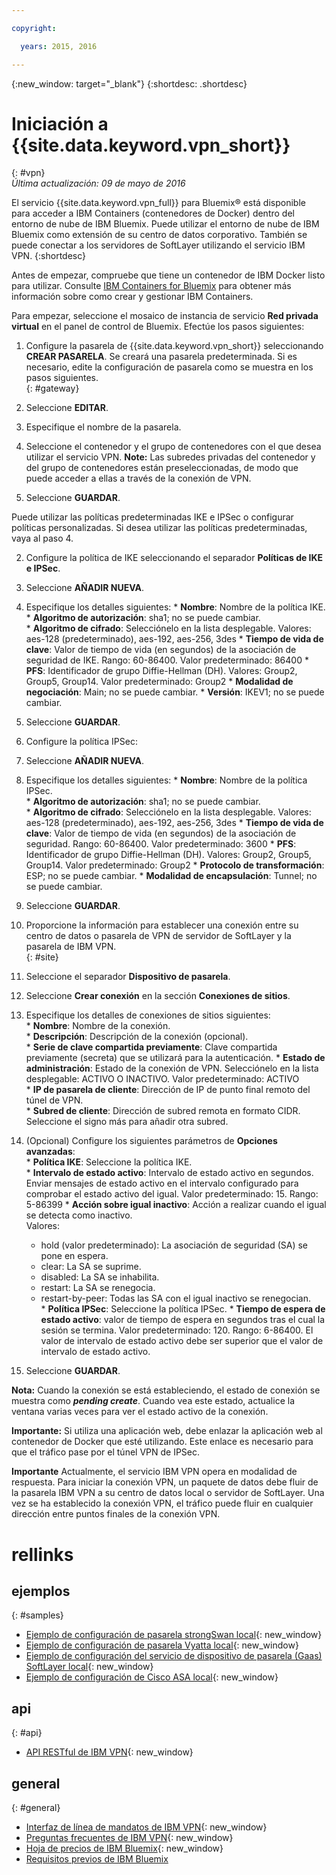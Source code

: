 ```yaml
---

copyright:

  years: 2015, 2016

---
```


{:new_window: target="_blank"}
{:shortdesc: .shortdesc}

# Iniciación a {{site.data.keyword.vpn_short}}
{: #vpn}  
*Última actualización: 09 de mayo de 2016*

El servicio {{site.data.keyword.vpn_full}} para Bluemix&reg; está disponible para acceder a IBM Containers (contenedores de Docker) dentro del entorno de nube de IBM Bluemix. Puede utilizar el entorno de nube de IBM Bluemix como extensión de su centro de datos corporativo. También se puede conectar a los servidores de SoftLayer utilizando el servicio IBM VPN.
{:shortdesc}

Antes de empezar, compruebe que tiene un contenedor de IBM Docker listo para utilizar. Consulte [IBM Containers for Bluemix](https://www.ng.bluemix.net/docs/containers/container_index.html) para obtener más información sobre como crear y gestionar IBM Containers.  

Para empezar, seleccione el mosaico de instancia de servicio **Red privada virtual** en el panel de control de Bluemix. Efectúe los pasos siguientes:

1. Configure la pasarela de {{site.data.keyword.vpn_short}} seleccionando **CREAR PASARELA**. Se creará una pasarela predeterminada. Si es necesario, edite la configuración de pasarela como se muestra en los pasos siguientes.  
{: #gateway}  

  1. Seleccione **EDITAR**.  
  2. Especifique el nombre de la pasarela.  
  3. Seleccione el contenedor y el grupo de contenedores con el que desea utilizar el servicio VPN. **Note:** Las subredes privadas del contenedor y del grupo de contenedores están preseleccionadas, de modo que puede acceder a ellas a través de la conexión de VPN. 
  4. Seleccione **GUARDAR**.  

 Puede utilizar las políticas predeterminadas IKE e IPSec o configurar políticas personalizadas. Si desea utilizar las políticas predeterminadas, vaya al paso 4.

2. Configure la política de IKE seleccionando el separador **Políticas de IKE e IPSec**.
  1. Seleccione **AÑADIR NUEVA**.  
  2. Especifique los detalles siguientes:
	* **Nombre**: Nombre de la política IKE.
	* **Algoritmo de autorización**: sha1; no se puede cambiar.  
	* **Algoritmo de cifrado**: Selecciónelo en la lista desplegable. Valores: aes-128 (predeterminado), aes-192, aes-256, 3des
	* **Tiempo de vida de clave**: Valor de tiempo de vida (en segundos) de la asociación de seguridad de IKE. Rango: 60-86400. Valor predeterminado: 86400
	* **PFS**: Identificador de grupo Diffie-Hellman (DH). Valores: Group2, Group5, Group14. Valor predeterminado: Group2
	* **Modalidad de negociación**: Main; no se puede cambiar.
	* **Versión**: IKEV1; no se puede cambiar.
  3. Seleccione **GUARDAR**.

3. Configure la política IPSec:
  1. Seleccione **AÑADIR NUEVA**.  
  2. Especifique los detalles siguientes:
  	* **Nombre**: Nombre de la política IPSec.  
  	* **Algoritmo de autorización**: sha1; no se puede cambiar.  
  	* **Algoritmo de cifrado**: Selecciónelo en la lista desplegable. Valores: aes-128 (predeterminado), aes-192, aes-256, 3des
  	* **Tiempo de vida de clave**: Valor de tiempo de vida (en segundos) de la asociación de seguridad. Rango: 60-86400. Valor predeterminado: 3600
  	* **PFS**: Identificador de grupo Diffie-Hellman (DH). Valores: Group2, Group5, Group14. Valor predeterminado: Group2
  	* **Protocolo de transformación**: ESP; no se puede cambiar.
  	* **Modalidad de encapsulación**: Tunnel; no se puede cambiar.
  3. Seleccione **GUARDAR**.  

4. Proporcione la información para establecer una conexión entre su centro de datos o pasarela de VPN de servidor de SoftLayer y la pasarela de IBM VPN.  
{: #site}  

  1. Seleccione el separador **Dispositivo de pasarela**.
  2. Seleccione **Crear conexión** en la sección **Conexiones de sitios**.
  3. Especifique los detalles de conexiones de sitios siguientes:  
  	* **Nombre**: Nombre de la conexión.  
  	* **Descripción**: Descripción de la conexión (opcional).  
  	* **Serie de clave compartida previamente**: Clave compartida previamente (secreta) que se utilizará para la autenticación.
  	* **Estado de administración**: Estado de la conexión de VPN. Selecciónelo en la lista desplegable: ACTIVO O INACTIVO. Valor predeterminado: ACTIVO  
  	* **IP de pasarela de cliente**: Dirección de IP de punto final remoto del túnel de VPN.  
  	* **Subred de cliente**: Dirección de subred remota en formato CIDR. Seleccione el signo más para añadir otra subred. 
  4. (Opcional) Configure los siguientes parámetros de **Opciones avanzadas**:  
  	* **Política IKE**: Seleccione la política IKE.  
  	* **Intervalo de estado activo**: Intervalo de estado activo en segundos. Enviar mensajes de estado activo en el intervalo configurado para comprobar el estado activo del igual. Valor predeterminado: 15. Rango: 5-86399
  	* **Acción sobre igual inactivo**: Acción a realizar cuando el igual se detecta como inactivo.  
    	Valores: 
  		* hold (valor predeterminado): La asociación de seguridad (SA) se pone en espera. 
  		* clear: La SA se suprime.
  		* disabled: La SA se inhabilita.
  		* restart: La SA se renegocia.
  		* restart-by-peer: Todas las SA con el igual inactivo se renegocian.  
  	* **Política IPSec**: Seleccione la política IPSec.
  	* **Tiempo de espera de estado activo**: valor de tiempo de espera en segundos tras el cual la sesión se termina. Valor predeterminado: 120. Rango: 6-86400. El valor de intervalo de estado activo debe ser superior que el valor de intervalo de estado activo.
  5. Seleccione **GUARDAR**.

  **Nota:** Cuando la conexión se está estableciendo, el estado de conexión se muestra como ***pending create***. Cuando vea este estado, actualice la ventana varias veces para ver el estado activo de la conexión.

**Importante:** Si utiliza una aplicación web, debe enlazar la aplicación web al contenedor de Docker que esté utilizando. Este enlace es necesario para que el tráfico pase por el túnel VPN de IPSec.

**Importante** Actualmente, el servicio IBM VPN opera en modalidad de respuesta. Para iniciar la conexión VPN, un paquete de datos debe fluir de la pasarela IBM VPN a su centro de datos local o servidor de SoftLayer. Una vez se ha establecido la conexión VPN, el tráfico puede fluir en cualquier dirección entre puntos finales de la conexión VPN.

 
# rellinks
## ejemplos 
{: #samples}  
* [Ejemplo de configuración de pasarela strongSwan local](vpn_onpremises.html#strongswan){: new_window}
* [Ejemplo de configuración de pasarela Vyatta local](vpn_onpremises.html#vyatta){: new_window}
* [Ejemplo de configuración del servicio de dispositivo de pasarela (Gaas) SoftLayer local](vpn_onpremises.html#gaas){: new_window}
* [Ejemplo de configuración de Cisco ASA local](vpn_onpremises.html#cisco){: new_window}

## api  
{: #api}  
* [API RESTful de IBM VPN](https://new-console.ng.bluemix.net/apidocs/101){: new_window}

## general  
{: #general}  
* [Interfaz de línea de mandatos de IBM VPN](../../cli/plugins/vpn/index.html){: new_window}
* [Preguntas frecuentes de IBM VPN](vpn_faq.html#vpn_faq){: new_window}
* [Hoja de precios de IBM Bluemix](https://console.{DomainName}/pricing/){: new_window}
* [Requisitos previos de IBM Bluemix](https://developer.ibm.com/bluemix/support/#prereqs)

